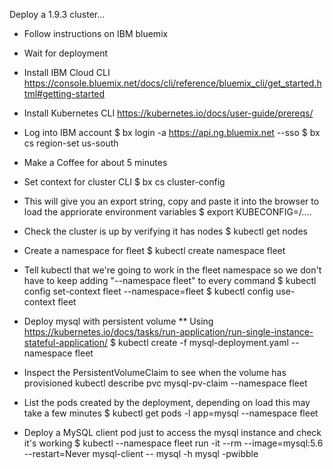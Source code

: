 Deploy a 1.9.3 cluster...
* Follow instructions on IBM bluemix
* Wait for deployment

* Install IBM Cloud CLI
https://console.bluemix.net/docs/cli/reference/bluemix_cli/get_started.html#getting-started

* Install Kubernetes CLI
https://kubernetes.io/docs/user-guide/prereqs/

* Log into IBM account
$ bx login -a https://api.ng.bluemix.net --sso
$ bx cs region-set us-south

* Make a Coffee for about 5 minutes
* Set context for cluster CLI 
$ bx cs cluster-config <cluster name>

* This will give you an export string, copy and paste it into the browser to load the appriorate environment variables
$ export KUBECONFIG=/....

* Check the cluster is up by verifying it has nodes
$ kubectl get nodes

* Create a namespace for fleet
$ kubectl create namespace fleet

* Tell kubectl that we're going to work in the fleet namespace so we don't have to keep adding "--namespace fleet" to every command
$ kubectl config set-context fleet --namespace=fleet
$ kubectl config use-context fleet 

* Deploy mysql with persistent volume
** Using https://kubernetes.io/docs/tasks/run-application/run-single-instance-stateful-application/
$ kubectl create -f mysql-deployment.yaml --namespace fleet

* Inspect the PersistentVolumeClaim to see when the volume has provisioned
kubectl describe pvc mysql-pv-claim --namespace fleet

* List the pods created by the deployment, depending on load this may take a few minutes
$ kubectl get pods -l app=mysql --namespace fleet

* Deploy a MySQL client pod just to access the mysql instance and check it's working
$ kubectl --namespace fleet run -it --rm --image=mysql:5.6 --restart=Never mysql-client -- mysql -h mysql -pwibble



